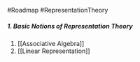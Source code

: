 #Roadmap #RepresentationTheory

##### 1. Basic Notions of Representation Theory
1. [[Associative Algebra]]
1. [[Linear Representation]]